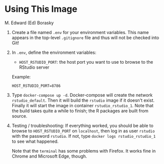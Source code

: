 Using This Image
================
M. Edward (Ed) Borasky

1.  Create a file named `.env` for your environment variables. This name appears in the top-level `.gitignore` file and thus will not be checked into Git!
2.  In `.env`, define the environment variables:

    -   `HOST_RSTUDIO_PORT`: the host port you want to use to browse to the RStudio server

    Example:

        HOST_RSTUDIO_PORT=8786

3.  Type `docker-compose up -d`. Docker-compose will create the network `rstudio_default`. Then it will build the `rstudio` image if it doesn't exist. Finally it will start the image in container `rstudio_rstudio_1`. Note that the build takes quite a while to finish; the R packages are built from source.
4.  Testing / troubleshooting: If everything worked, you should be able to browse to `HOST_RSTUDIO_PORT` on `localhost`, then log in as user `rstudio` with the password `rstudio`. If not, type `docker logs rstudio_rstudio_1` to see what happened.

    Note that the `terminal` has some problems with Firefox. It works fine in Chrome and Microsoft Edge, though.
